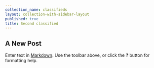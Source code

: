 ```yaml
---
collection_name: classifieds
layout: collection-with-sidebar-layout
published: true
title: Second classified
---
```

## A New Post

Enter text in [Markdown](http://daringfireball.net/projects/markdown/). Use the toolbar above, or click the **?** button for formatting help.
